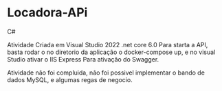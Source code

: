 # Locadora-APi
 C#

 Atividade Criada em Visual Studio 2022 .net core 6.0
Para starta a API, basta rodar o no diretorio da aplicação o docker-compose up, e no visual Studio ativar o IIS Express 
Para ativação do Swagger.


Atividade não foi compluida, não foi possivel implementar o bando de dados MySQL, e algumas regas de negocio.
